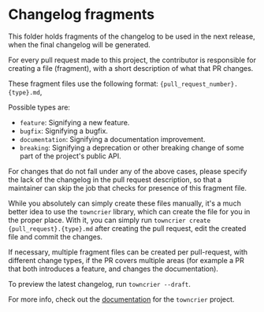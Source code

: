 # Changelog fragments

This folder holds fragments of the changelog to be used in the next release, when the final changelog will be
generated.

For every pull request made to this project, the contributor is responsible for creating a file (fragment), with
a short description of what that PR changes.

These fragment files use the following format: `{pull_request_number}.{type}.md`,

Possible types are:
- `feature`: Signifying a new feature.
- `bugfix`: Signifying a bugfix.
- `documentation`: Signifying a documentation improvement.
- `breaking`: Signifying a deprecation or other breaking change of some part of the project's public API.

For changes that do not fall under any of the above cases, please specify the lack of the changelog in the pull request
description, so that a maintainer can skip the job that checks for presence of this fragment file.

While you absolutely can simply create these files manually, it's a much better idea to use the `towncrier` library,
which can create the file for you in the proper place. With it, you can simply run `towncrier create
{pull_request}.{type}.md` after creating the pull request, edit the created file and commit the changes.

If necessary, multiple fragment files can be created per pull-request, with different change types, if the PR covers
multiple areas (for example a PR that both introduces a feature, and changes the documentation).

To preview the latest changelog, run `towncrier --draft`.

For more info, check out the [documentation](https://towncrier.readthedocs.io/en/latest/tutorial.html) for the
`towncrier` project.
